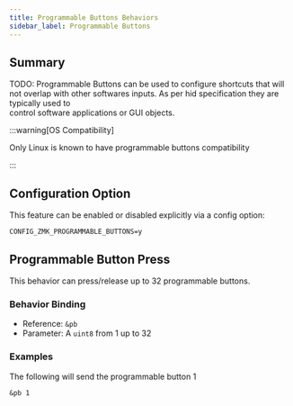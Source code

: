 ```yaml
---
title: Programmable Buttons Behaviors
sidebar_label: Programmable Buttons
---
```


## Summary

TODO: Programmable Buttons can be used to configure shortcuts that will not overlap with other softwares inputs. As per hid specification they are typically used to  
control software applications or GUI objects.

:::warning[OS Compatibility]

Only Linux is known to have programmable buttons compatibility

:::

## Configuration Option

This feature can be enabled or disabled explicitly via a config option:

```
CONFIG_ZMK_PROGRAMMABLE_BUTTONS=y
```

## Programmable Button Press

This behavior can press/release up to 32 programmable buttons.

### Behavior Binding

- Reference: `&pb`
- Parameter: A `uint8` from 1 up to 32


### Examples

The following will send the programmable button 1

```
&pb 1
```

